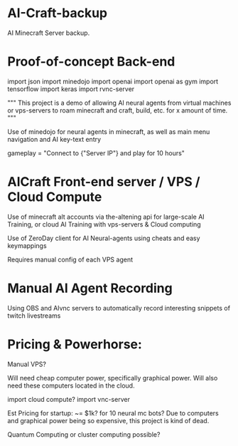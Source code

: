 # AI-Craft-backup
AI Minecraft Server backup.

# Proof-of-concept Back-end

import json
import minedojo
import openai
import openai as gym
import tensorflow
import keras
import rvnc-server

"""
This project is a demo of allowing AI neural agents from virtual machines or vps-servers to roam minecraft
and craft, build, etc. for x amount of time.
"""

Use of minedojo for neural agents in minecraft, as well as main menu navigation and AI key-text entry

gameplay = "Connect to {"Server IP"} and play for 10 hours"

# AICraft Front-end server / VPS / Cloud Compute

Use of minecraft alt accounts via the-altening api for large-scale AI Training, or cloud AI Training with vps-servers & Cloud computing

Use of ZeroDay client for AI Neural-agents using cheats and easy keymappings

Requires manual config of each VPS agent

# Manual AI Agent Recording

Using OBS and AIvnc servers to automatically record interesting snippets of twitch livestreams

# Pricing & Powerhorse:

Manual VPS?

Will need cheap computer power, specifically graphical power.
Will also need these computers located in the cloud.

import cloud compute?
import vnc-server

Est Pricing for startup: ~= $1k? for 10 neural mc bots?
Due to computers and graphical power being so expensive, this project is kind of dead.

Quantum Computing or cluster computing possible?
